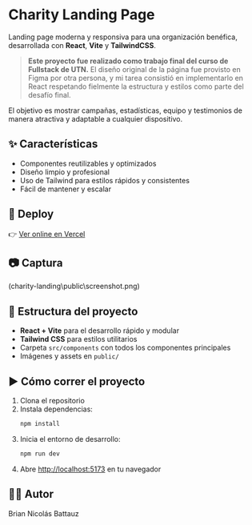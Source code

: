 # Charity Landing Page

Landing page moderna y responsiva para una organización benéfica, desarrollada con **React**, **Vite** y **TailwindCSS**.

> **Este proyecto fue realizado como trabajo final del curso de Fullstack de UTN.**
> El diseño original de la página fue provisto en Figma por otra persona, y mi tarea consistió en implementarlo en React respetando fielmente la estructura y estilos como parte del desafío final.

El objetivo es mostrar campañas, estadísticas, equipo y testimonios de manera atractiva y adaptable a cualquier dispositivo.

## ✨ Características
- Componentes reutilizables y optimizados
- Diseño limpio y profesional
- Uso de Tailwind para estilos rápidos y consistentes
- Fácil de mantener y escalar

## 🚀 Deploy
👉 [Ver online en Vercel](https://charity-landing.vercel.app/)

## 📷 Captura
(charity-landing\public\screenshot.png)

## 📂 Estructura del proyecto
- **React + Vite** para el desarrollo rápido y modular
- **Tailwind CSS** para estilos utilitarios
- Carpeta `src/components` con todos los componentes principales
- Imágenes y assets en `public/`

## ▶️ Cómo correr el proyecto
1. Clona el repositorio
2. Instala dependencias:
	```bash
	npm install
	```
3. Inicia el entorno de desarrollo:
	```bash
	npm run dev
	```
4. Abre [http://localhost:5173](http://localhost:5173) en tu navegador

## 👨‍💻 Autor
Brian Nicolás Battauz
